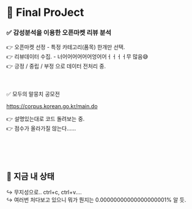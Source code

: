 # 🌈 Final ProJect

### ✅ 감성분석을 이용한 오픈마켓 리뷰 분석 

👉 오픈마켓 선정 - 특정 카테고리(품목) 한개만 선택.
<br>
👉 리뷰데이터 수집. - 너어어어어어어엉어어ㅓㅓㅓㅓ무 많음😅
<br>
👉 긍정 / 중립 / 부정 으로 데이터 전처리 중.
<br>
<br>
<br>

✅ 모두의 말뭉치 공모전

https://corpus.korean.go.kr/main.do

👉 설명있는대로 코드 돌려보는 중.
<br>
👉 점수가 올라가질 않는다......

<br>


<br>
<br>

## 🌌 지금 내 상태
↪ 무지성으로.. ctrl+c, ctrl+v....<br>
↪ 여러번 처다보고 있으니 뭐가 뭔지는 0.00000000000000000001% 알 듯.<br>
